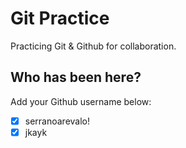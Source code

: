 # Git Practice

Practicing Git &amp; Github for collaboration.

## Who has been here?

Add your Github username below:

- [x] serranoarevalo!
- [x] jkayk
